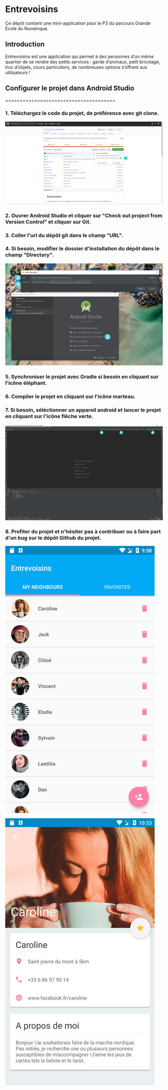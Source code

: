 # Entrevoisins

Ce dépôt contient une mini-application pour le P3 du parcours Grande École du Numérique.

## Introduction

Entrevoisins est une application qui  permet à des personnes d’un même quartier de se rendre des petits services : garde d’animaux, petit bricolage, troc d’objets, cours particuliers, de nombreuses options s’offrent aux utilisateurs !




## Configurer le projet dans Android Studio
======================================

### 1. Téléchargez le code du projet, de préférence avec git clone.
![clone-git.jpg](clone-git.jpg)

### 2. Ouvrer Android Studio et cliquer sur "Check out project from Version Control" et cliquer sur Git.
### 3. Coller l'url du dépôt git dans le champ "URL".
### 4. Si besoin, modifier le dossier d'installation du dépôt dans le champ "Directory".

![android-git.jpg](android-git.jpg)

### 5. Synchroniser le projet avec Gradle si besoin en cliquant sur l'icône éléphant.
### 6. Compiler le projet en cliquant sur l'icône marteau.
### 7. Si besoin, séléctionner un appareil android et lancer le projet en cliquant sur l'icône flêche verte.

![android_work.jpg](android_work.jpg)

### 8. Profiter du projet et n'hésiter pas à contribuer ou à faire part d'un bug sur le dépôt Github du projet.
![entre-voisins-850.jpg](entre-voisins-850.jpg)

![entre-voisins-detail-850.jpg](entre-voisins-detail-850.jpg)